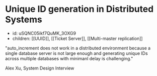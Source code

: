 # Unique ID generation in Distributed Systems
* id: uSQNC05ikf7QuMK_3OXG9
* children: [[UUID]], [[Ticket Server]], [[Multi-master replication]]

"auto_increment does not work in a distributed environment because a single database server is not large enough and generating unique IDs across multiple databases with minimanl delay is challenging."

Alex Xu, System Design Interview